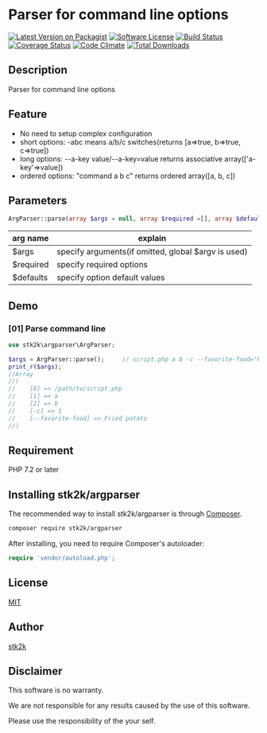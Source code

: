 Parser for command line options
=======================

[![Latest Version on Packagist](https://img.shields.io/packagist/v/stk2k/argparser.svg?style=flat-square)](https://packagist.org/packages/stk2k/argparser)
[![Software License](https://img.shields.io/badge/license-MIT-brightgreen.svg?style=flat-square)](LICENSE.md)
[![Build Status](https://travis-ci.org/stk2k/argparser.svg?branch=master)](https://travis-ci.org/stk2k/argparser)
[![Coverage Status](https://coveralls.io/repos/github/stk2k/argparser/badge.svg?branch=master)](https://coveralls.io/github/stk2k/argparser?branch=master)
[![Code Climate](https://codeclimate.com/github/stk2k/argparser/badges/gpa.svg)](https://codeclimate.com/github/stk2k/argparser)
[![Total Downloads](https://img.shields.io/packagist/dt/stk2k/argparser.svg?style=flat-square)](https://packagist.org/packages/stk2k/argparser)

## Description

Parser for command line options

## Feature

- No need to setup complex configuration
- short options: -abc means a/b/c switches(returns [a=>true, b=>true, c=>true])
- long options: --a-key value/--a-key=value returns associative array(['a-key'=>value])
- ordered options: "command a b c" returns ordered array([a, b, c])

## Parameters

```php
ArgParser::parse(array $args = null, array $required =[], array $defaults = []);
```

| arg name       | explain |
| ---------------|----------------|
| $args          | specify arguments(if omitted, global $argv is used) |
| $required      | specify required options |
| $defaults      | specify option default values |

## Demo

### [01] Parse command line

```php
use stk2k\argparser\ArgParser;

$args = ArgParser::parse();     // script.php a b -c --favorite-food="Fried potato"
print_r($args);
//Array
//(
//    [0] => /path/to/script.php
//    [1] => a
//    [2] => b
//    [-c] => 1
//    [--favorite-food] => Fried potato
//)
```

## Requirement

PHP 7.2 or later

## Installing stk2k/argparser

The recommended way to install stk2k/argparser is through
[Composer](http://getcomposer.org).

```bash
composer require stk2k/argparser
```

After installing, you need to require Composer's autoloader:

```php
require 'vendor/autoload.php';
```

## License
[MIT](https://github.com/stk2k/argparser/blob/master/LICENSE)

## Author

[stk2k](https://github.com/stk2k)

## Disclaimer

This software is no warranty.

We are not responsible for any results caused by the use of this software.

Please use the responsibility of the your self.

